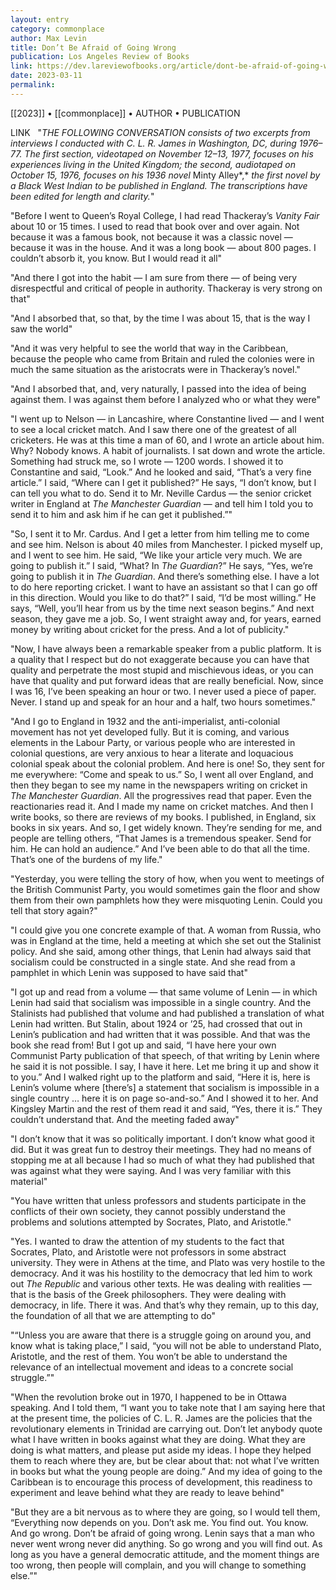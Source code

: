 ```yaml
---
layout: entry
category: commonplace
author: Max Levin
title: Don’t Be Afraid of Going Wrong
publication: Los Angeles Review of Books
link: https://dev.lareviewofbooks.org/article/dont-be-afraid-of-going-wrong-conversations-with-c-l-r-james/
date: 2023-03-11
permalink:
---
```


[[2023]] • [[commonplace]] • AUTHOR • PUBLICATION

LINK
 
"*THE FOLLOWING CONVERSATION consists of two excerpts from interviews I conducted with C. L. R. James in Washington, DC, during 1976–77. The first section, videotaped on November 12–13, 1977, focuses on his experiences living in the United Kingdom; the second, audiotaped on October 15, 1976, focuses on his 1936 novel* Minty Alley*,* *the first novel by a Black West Indian to be published in England. The transcriptions have been edited for length and clarity.*"

"Before I went to Queen’s Royal College, I had read Thackeray’s *Vanity Fair* about 10 or 15 times. I used to read that book over and over again. Not because it was a famous book, not because it was a classic novel — because it was in the house. And it was a long book — about 800 pages. I couldn’t absorb it, you know. But I would read it all"

"And there I got into the habit — I am sure from there — of being very disrespectful and critical of people in authority. Thackeray is very strong on that"

"And I absorbed that, so that, by the time I was about 15, that is the way I saw the world"

"And it was very helpful to see the world that way in the Caribbean, because the people who came from Britain and ruled the colonies were in much the same situation as the aristocrats were in Thackeray’s novel."

"And I absorbed that, and, very naturally, I passed into the idea of being against them. I was against them before I analyzed who or what they were"

"I went up to Nelson — in Lancashire, where Constantine lived — and I went to see a local cricket match. And I saw there one of the greatest of all cricketers. He was at this time a man of 60, and I wrote an article about him. Why? Nobody knows. A habit of journalists. I sat down and wrote the article. Something had struck me, so I wrote — 1200 words. I showed it to Constantine and said, “Look.” And he looked and said, “That’s a very fine article.” I said, “Where can I get it published?” He says, “I don’t know, but I can tell you what to do. Send it to Mr. Neville Cardus — the senior cricket writer in England at *The* *Manchester Guardian* — and tell him I told you to send it to him and ask him if he can get it published.”"

"So, I sent it to Mr. Cardus. And I get a letter from him telling me to come and see him. Nelson is about 40 miles from Manchester. I picked myself up, and I went to see him. He said, “We like your article very much. We are going to publish it.” I said, “What? In *The* *Guardian*?” He says, “Yes, we’re going to publish it in *The* *Guardian*. And there’s something else. I have a lot to do here reporting cricket. I want to have an assistant so that I can go off in this direction. Would you like to do that?” I said, “I’d be most willing.” He says, “Well, you’ll hear from us by the time next season begins.” And next season, they gave me a job. So, I went straight away and, for years, earned money by writing about cricket for the press. And a lot of publicity."

"Now, I have always been a remarkable speaker from a public platform. It is a quality that I respect but do not exaggerate because you can have that quality and perpetrate the most stupid and mischievous ideas, or you can have that quality and put forward ideas that are really beneficial. Now, since I was 16, I’ve been speaking an hour or two. I never used a piece of paper. Never. I stand up and speak for an hour and a half, two hours some­times."

"And I go to England in 1932 and the anti-imperial­ist, anti-colonial movement has not yet developed fully. But it is coming, and various elements in the Labour Party, or various people who are interested in colonial questions, are very anxious to hear a literate and loquacious colonial speak about the colonial problem. And here is one! So, they sent for me everywhere: “Come and speak to us.” So, I went all over England, and then they began to see my name in the news­papers writing on cricket in *The* *Manchester* *Guardian*. All the progressives read that paper. Even the reactionaries read it. And I made my name on cricket matches. And then I write books, so there are reviews of my books. I published, in England, six books in six years. And so, I get widely known. They’re sending for me, and people are telling others, “That James is a tremendous speaker. Send for him. He can hold an audience.” And I’ve been able to do that all the time. That’s one of the burdens of my life."

"Yesterday, you were telling the story of how, when you went to meetings of the British Communist Party, you would sometimes gain the floor and show them from their own pamphlets how they were misquoting Lenin. Could you tell that story again?"

"I could give you one concrete example of that. A woman from Russia, who was in England at the time, held a meeting at which she set out the Stalinist policy. And she said, among other things, that Lenin had always said that socialism could be constructed in a single state. And she read from a pamphlet in which Lenin was supposed to have said that"

"I got up and read from a volume — that same volume of Lenin — in which Lenin had said that socialism was impossible in a single country. And the Stalinists had published that volume and had published a translation of what Lenin had written. But Stalin, about 1924 or ’25, had crossed that out in Lenin’s publication and had written that it was possible. And that was the book she read from! But I got up and said, “I have here your own Communist Party publication of that speech, of that writing by Lenin where he said it is not possible. I say, I have it here. Let me bring it up and show it to you.” And I walked right up to the platform and said, “Here it is, here is Lenin’s volume where [there’s] a statement that socialism is impossible in a single country … here it is on page so-and-so.” And I showed it to her. And Kingsley Martin and the rest of them read it and said, “Yes, there it is.” They couldn’t understand that. And the meeting faded away"

"I don’t know that it was so politically important. I don’t know what good it did. But it was great fun to de­stroy their meetings. They had no means of stopping me at all because I had so much of what they had published that was against what they were saying. And I was very fam­iliar with this material"

"You have written that unless professors and students participate in the conflicts of their own society, they cannot possibly understand the problems and solutions attempted by Socrates, Plato, and Aristotle."

"Yes. I wanted to draw the attention of my students to the fact that Socrates, Plato, and Aristotle were not professors in some abstract university. They were in Athens at the time, and Plato was very hostile to the democracy. And it was his hostility to the democracy that led him to work out *The Republic* and various other texts. He was dealing with realities — that is the basis of the Greek philosophers. They were dealing with democracy, in life. There it was. And that’s why they remain, up to this day, the foundation of all that we are attempting to do"

"“Unless you are aware that there is a struggle going on around you, and know what is taking place,” I said, “you will not be able to understand Plato, Aristotle, and the rest of them. You won’t be able to understand the relevance of an intellectual movement and ideas to a concrete social struggle.”"

"When the revolution broke out in 1970, I happened to be in Ottawa speaking. And I told them, “I want you to take note that I am saying here that at the present time, the policies of C. L. R. James are the policies that the revolutionary elements in Trinidad are carrying out. Don’t let anybody quote what I have written in books against what they are doing. What they are doing is what matters, and please put aside my ideas. I hope they helped them to reach where they are, but be clear about that: not what I’ve written in books but what the young people are doing.” And my idea of going to the Caribbean is to encourage this process of development, this readiness to experiment and leave behind what they are ready to leave behind"

"But they are a bit nervous as to where they are going, so I would tell them, “Everything now depends on you. Don’t ask me. You find out. You know. And go wrong. Don’t be afraid of going wrong. Lenin says that a man who never went wrong never did anything. So go wrong and you will find out. As long as you have a general democratic attitude, and the moment things are too wrong, then people will complain, and you will change to something else.”"
